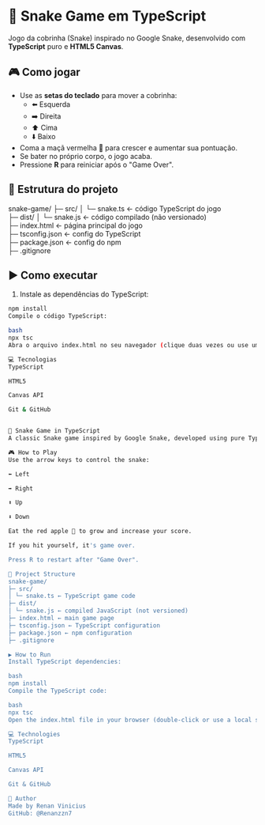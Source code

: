 # 🐍 Snake Game em TypeScript

Jogo da cobrinha (Snake) inspirado no Google Snake, desenvolvido com **TypeScript** puro e **HTML5 Canvas**.

## 🎮 Como jogar

- Use as **setas do teclado** para mover a cobrinha:
  - ⬅️ Esquerda
  - ➡️ Direita
  - ⬆️ Cima
  - ⬇️ Baixo
- Coma a maçã vermelha 🍎 para crescer e aumentar sua pontuação.
- Se bater no próprio corpo, o jogo acaba.
- Pressione **R** para reiniciar após o "Game Over".

## 📂 Estrutura do projeto

snake-game/
├─ src/
│  └─ snake.ts         ← código TypeScript do jogo  
├─ dist/
│  └─ snake.js         ← código compilado (não versionado)  
├─ index.html          ← página principal do jogo  
├─ tsconfig.json       ← config do TypeScript  
├─ package.json        ← config do npm  
├─ .gitignore

## ▶️ Como executar

1. Instale as dependências do TypeScript:

```bash
npm install
Compile o código TypeScript:

bash
npx tsc
Abra o arquivo index.html no seu navegador (clique duas vezes ou use uma extensão de servidor local).

💻 Tecnologias
TypeScript

HTML5

Canvas API

Git & GitHub


🐍 Snake Game in TypeScript
A classic Snake game inspired by Google Snake, developed using pure TypeScript and HTML5 Canvas.

🎮 How to Play
Use the arrow keys to control the snake:

⬅️ Left

➡️ Right

⬆️ Up

⬇️ Down

Eat the red apple 🍎 to grow and increase your score.

If you hit yourself, it's game over.

Press R to restart after "Game Over".

📂 Project Structure
snake-game/
├─ src/
│ └─ snake.ts ← TypeScript game code
├─ dist/
│ └─ snake.js ← compiled JavaScript (not versioned)
├─ index.html ← main game page
├─ tsconfig.json ← TypeScript configuration
├─ package.json ← npm configuration
├─ .gitignore

▶️ How to Run
Install TypeScript dependencies:

bash
npm install
Compile the TypeScript code:

bash
npx tsc
Open the index.html file in your browser (double-click or use a local server extension).

💻 Technologies
TypeScript

HTML5

Canvas API

Git & GitHub

📌 Author
Made by Renan Vinicius
GitHub: @Renanzzn7
